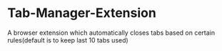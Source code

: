 # Tab-Manager-Extension
A browser extension which automatically closes tabs based on certain rules(default is to keep last 10 tabs used) 
